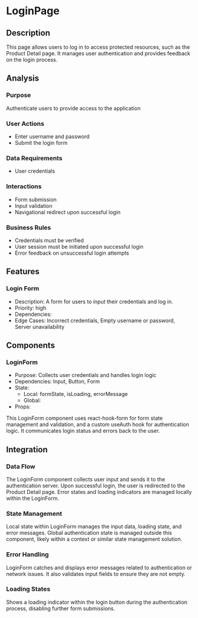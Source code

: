 # LoginPage

## Description
This page allows users to log in to access protected resources, such as the Product Detail page. It manages user authentication and provides feedback on the login process.

## Analysis
### Purpose
Authenticate users to provide access to the application

### User Actions
- Enter username and password
- Submit the login form

### Data Requirements
- User credentials

### Interactions
- Form submission
- Input validation
- Navigational redirect upon successful login

### Business Rules
- Credentials must be verified
- User session must be initiated upon successful login
- Error feedback on unsuccessful login attempts

## Features

### Login Form
- Description: A form for users to input their credentials and log in.
- Priority: high
- Dependencies: 
- Edge Cases: Incorrect credentials, Empty username or password, Server unavailability


## Components

### LoginForm
- Purpose: Collects user credentials and handles login logic
- Dependencies: Input, Button, Form
- State:
  - Local: formState, isLoading, errorMessage
  - Global: 
- Props:


This LoginForm component uses react-hook-form for form state management and validation, and a custom useAuth hook for authentication logic. It communicates login status and errors back to the user.


## Integration
### Data Flow
The LoginForm component collects user input and sends it to the authentication server. Upon successful login, the user is redirected to the Product Detail page. Error states and loading indicators are managed locally within the LoginForm.

### State Management
Local state within LoginForm manages the input data, loading state, and error messages. Global authentication state is managed outside this component, likely within a context or similar state management solution.

### Error Handling
LoginForm catches and displays error messages related to authentication or network issues. It also validates input fields to ensure they are not empty.

### Loading States
Shows a loading indicator within the login button during the authentication process, disabling further form submissions.
